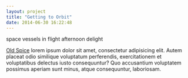```yaml
---
layout: project
title: "Getting to Orbit"
date: 2014-06-30 16:22:48
---
```


<div class="meta">
  space vessels in flight afternoon delight
</div>

<div class="grid grid-half-gutter">
  <div class="grid-1-2">
    <img src="http://placehold.it/600x300" alt="">
  </div>
  <div class="grid-1-2">
    <img src="http://placehold.it/600x300" alt="">
  </div>
</div>

<img src="http://placehold.it/1200x500" alt="">

<p><a href="http://vimeo.com/34532174" target="_blank">Old Spice</a> lorem ipsum dolor sit amet, consectetur adipisicing elit. Autem placeat odio similique voluptatum perferendis, exercitationem et voluptatibus delectus iusto consequuntur? Quo accusantium voluptatem possimus aperiam sunt minus, atque consequuntur, laboriosam.
</p>
